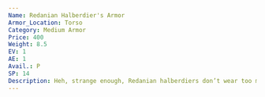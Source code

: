 ```yaml
---
Name: Redanian Halberdier's Armor
Armor_Location: Torso
Category: Medium Armor
Price: 400
Weight: 8.5
EV: 1
AE: 1
Avail.: P
SP: 14
Description: Heh, strange enough, Redanian halberdiers don’t wear too much armor. Simple leather and cloth gambesons that reach down to the knees, a chain shirt, a gorget, and pauldrons. Guess when you’re at the end of a halberd you don’t need heavy armor. This’ll still take a blade and be maneuverable as a gambeson.
---
```

